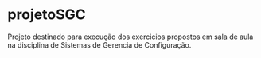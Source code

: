 # projetoSGC
Projeto destinado para execução dos exercicios propostos em sala de aula na disciplina de Sistemas de Gerencia de Configuração.
